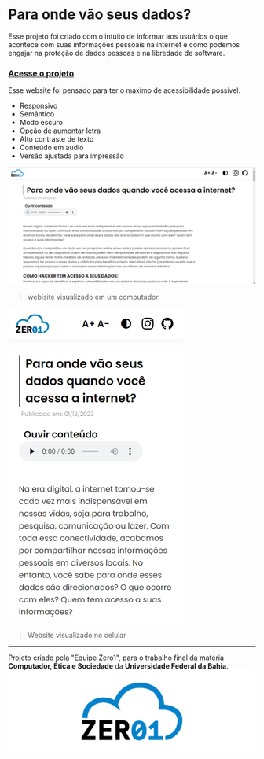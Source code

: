 # Para onde vão seus dados?

Esse projeto foi criado com o intuito de informar aos usuários o que acontece com suas informações pessoais na internet e como podemos engajar na proteção de dados pessoas e na libredade de software.

 ### [Acesse o projeto](https://dataway.netlify.app/)


Esse website foi pensado para ter o maximo de acessibilidade possível.

- Responsivo
- Semântico
- Modo escuro
- Opção de aumentar letra
- Alto contraste de texto
- Conteúdo em audio
- Versão ajustada para impressão 

<img src="screenshot-POVSD-PC.png" alt="Imagem da tela inicial do site em computador">

> webisite visualizado em um computador.

<img src="screenshot-mobile.jpeg" alt="Imagem da tela inicial do site no celular ">

> Website visualizado no celular

***

Projeto criado pela "Equipe Zero1", para o trabalho final da matéria **Computador, Ética e Sociedade** da **Universidade Federal da Bahia**.
<img src="zero1BG.png" alt="Imagem da tela inicial do site">

